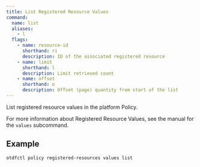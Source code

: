 ```yaml
---
title: List Registered Resource Values
command:
  name: list
  aliases:
    - l
  flags:
    - name: resource-id
      shorthand: ri
      description: ID of the associated registered resource
    - name: limit
      shorthand: l
      description: Limit retrieved count
    - name: offset
      shorthand: o
      description: Offset (page) quantity from start of the list
---
```


List registered resource values in the platform Policy.

For more information about Registered Resource Values, see the manual for the `values` subcommand.

## Example

```shell
otdfctl policy registered-resources values list
```

